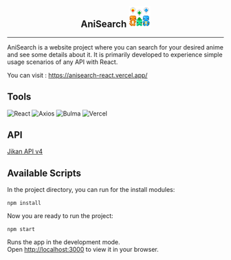 <div align="center">
<h2>AniSearch <img src="./pokemon.gif" height="50"></h2>
</div>

___

AniSearch is a website project where you can search for your desired anime and see some details about it. It is primarily developed to experience simple usage scenarios of any API with React.

You can visit : https://anisearch-react.vercel.app/

## Tools

![React](https://img.shields.io/badge/React-20232A?style=for-the-badge&logo=react&logoColor=61DAFB)
![Axios](https://img.shields.io/badge/axios-%23E34F26.svg?style=for-the-badge&logo=axios&logoColor=white)
![Bulma](https://img.shields.io/badge/Bulma-%231572B6.svg?style=for-the-badge&logo=bulma&logoColor=cyan)
![Vercel](https://img.shields.io/badge/vercel-%23323330.svg?style=for-the-badge&logo=Vercel&logoColor=%white)

## API

[Jikan API v4](https://jikan.moe/)

## Available Scripts

In the project directory, you can run for the install modules:

```
npm install
```

Now you are ready to run the project:

```
npm start
```

Runs the app in the development mode.\
Open [http://localhost:3000](http://localhost:3000) to view it in your browser.
